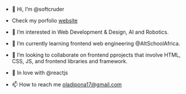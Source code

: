 - 👋 Hi, I’m @softcruder
- Check my porfolio <a href="https://softcruder.github.io">website</a>

- 👀 I’m interested in Web Development & Design, AI and Robotics.
- 🌱 I’m currently learning frontend web engineering @AltSchoolAfrica.
- 💞️ I’m looking to collaborate on frontend pprojects that involve HTML, CSS, JS, and frontend libraries and framework.
- 💞️ In love with @reactjs
- 📫 How to reach me oladipona17@gmail.com


<!---
softcruder/softcruder is a ✨ special ✨ repository because its `README.md` (this file) appears on your GitHub profile.
You can click the Preview link to take a look at your changes.
--->
